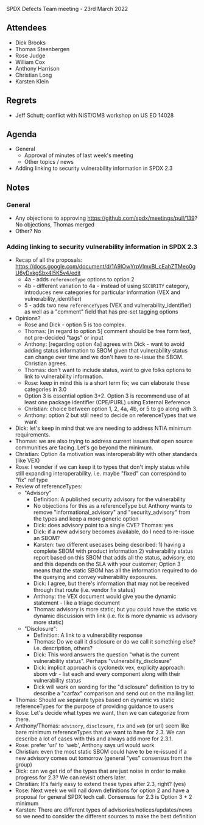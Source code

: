 SPDX Defects Team meeting - 23rd March 2022

## Attendees
* Dick Brooks
* Thomas Steenbergen
* Rose Judge
* William Cox
* Anthony Harrison
* Christian Long
* Karsten Klein

## Regrets 
* Jeff Schutt; conflict with NIST/OMB workshop on US EO 14028

## Agenda
* General
  * Approval of minutes of last week's meeting
  * Other topics / news
* Adding linking to security vulnerability information in SPDX 2.3

## Notes
### General
* Any objections to approving https://github.com/spdx/meetings/pull/139? No objections, Thomas merged
* Other? No
 
### Adding linking to security vulnerability information in SPDX 2.3
* Recap of all the proposals: https://docs.google.com/document/d/1A9lOwYrpVlmxBl_cEahZTMeo0gU6yDxkgSbx4I5K5v4/edit
  * 4a - adds `referenceType` options to option 2
  * 4b - different variation to 4a - instead of using `SECURITY` category, introduces new categories for particular information (VEX and vulnerability_identifier)
  * 5 - adds two new `referenceType`s (VEX and vulnerability_identifier) as well as a "comment" field that has pre-set tagging options
* Opinions?
  * Rose and Dick - option 5 is too complex.
  * Thomas: [in regard to option 5] comment should be free form text, not pre-decided "tags" or input
  * Anthony: [regarding option 4a] agrees with Dick - want to avoid adding status information to SBOM given that vulnerability status can change over time and we don't have to re-issue the SBOM. Christian agrees.
  * Thomas: don't want to include status, want to give folks options to link to vulnerability information.
  * Rose: keep in mind this is a short term fix; we can elaborate these categories in 3.0
  * Option 3 is essential option 3+2. Option 3 is recommend use of at least one package identifier (CPE/PURL) using External Reference
  * Christian: choice between option 1, 2, 4a, 4b, or 5 to go along with 3. 
  * Anthony: option 2 but still need to decide on referenceTypes that we want
* Dick: let's keep in mind that we are needing to address NTIA minimum requirements.
* Thomas: we are also trying to address current issues that open source communities are facing. Let's go beyond the minimum.
* Christian: Option 4a motivation was interoperability with other standards (like VEX)
* Rose: I wonder if we can keep it to types that don't imply status while still expanding interoperability. i.e. maybe "fixed" can correspond to "fix" ref type
* Review of referenceTypes:
  * "Advisory"
     * Definition: A published security advisory for the vulnerability
     * No objections for this as a referenceType but Anthony wants to remove "informational_advisory" and "security_advisory" from the types and keep a more generic option
     * Dick: does advisory point to a single CVE? Thomas: yes
     * Dick: if a new advisory becomes available, do I need to re-issue an SBOM?
     * Karsten: two different usecases being described: 1) having a complete SBOM with product information 2) vulnerability status report based on this SBOM that adds all the status, advisory, etc and this depends on the SLA with your customer; Option 3 means that the static SBOM has all the information required to do the querying and convey vulnerability exposures.
     * Dick: I agree, but there's information that may not be received through that route (i.e. vendor fix status)
     * Anthony: the VEX document would give you the dynamic statement - like a triage document
     * Thomas: advisory is more static; but you could have the static vs dynamic discussion with link (i.e. fix is more dynamic vs advisory more static)
  * "Disclosure":
      * Definition: A link to a vulnerability response
      * Thomas: Do we call it disclosure or do we call it something else? i.e. description, others?
      * Dick: This word answers the question "what is the current vulnerability status". Perhaps "vulnerability_disclosure"
      * Dick: implicit approach is cyclonedx vex, explicity approach: sbom vdr - list each and every component along with their vulnerability status
      * Dick will work on wording for the "disclosure" definition to try to describe a "carfax" comparison and send out on the mailing list.
* Thomas: Should we separate types based on dynamic vs static referenceTypes for the purpose of providing guidance to users
* Rose: Let's decide what types we want, then we can categorize from there.
* Anthony/Thomas: `advisory`, `disclosure`, `fix` and `web` (or url) seem like bare minimum referenceTypes that we want to have for 2.3. We can describe a lot of cases with this and always add more for 2.3.1.
* Rose: prefer 'url' to 'web', Anthony says url would work
* Christian: even the most static SBOM could have to be re-issued if a new advisory comes out tomorrow (general "yes" consensus from the group)
* Dick: can we get rid of the types that are just noise in order to make progress for 2.3? We can revisit others later.
* Christian: It's fairly easy to extend these types after 2.3, right? (yes)
* Rose: Next week we will nail down definitions for option 2 and have a proposal for general SPDX tech call. Consensus for 2.3 is Option 3 + 2 minimum
* Karsten: There are different types of advisories/notices/updates/news so we need to consider the different sources to make the best definition
